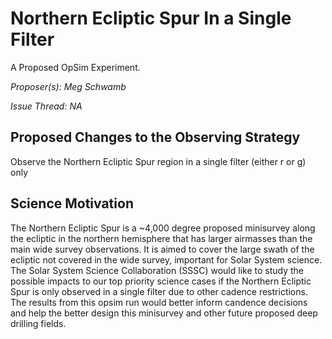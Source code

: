 # Northern Ecliptic Spur In a Single Filter

A Proposed OpSim Experiment.

*Proposer(s): Meg Schwamb*

*Issue Thread: NA*


## Proposed Changes to the Observing Strategy

Observe the Northern Ecliptic Spur region in a single filter (either r or g) only


## Science Motivation

The Northern Ecliptic Spur is a ~4,000 degree proposed minisurvey along the ecliptic in the northern hemisphere that has larger airmasses than the main wide survey observations. It is aimed to cover the large swath of the ecliptic not covered in the wide survey, important for Solar System science. The Solar System Science Collaboration (SSSC) would like to study the possible impacts to our top priority science cases if the Northern Ecliptic Spur is only observed in a single filter due to other cadence restrictions. The results from this opsim run would better inform candence decisions and help the better design this minisurvey and other future proposed deep drilling fields. 
